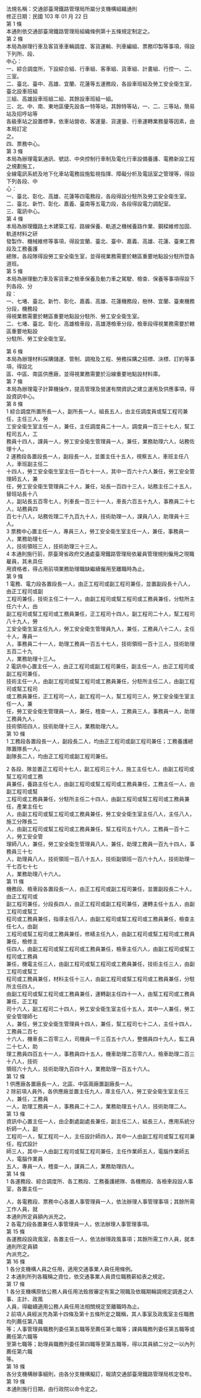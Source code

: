 法規名稱：交通部臺灣鐵路管理局所屬分支機構組織通則  
修正日期：民國 103 年 01 月 22 日  
第 1 條  
本通則依交通部臺灣鐵路管理局組織條例第十五條規定制定之。  
第 2 條  
本局為辦理行車及客貨車車輛調度、客貨運輸、列車編組、票務印製等事項，得設下列所、段、  
中心：  
一、綜合調度所，下設綜合組、行車組、客車組、貨車組、計畫組、行控一、二、三室。  
二、臺北、臺中、高雄、宜蘭、花蓮等五運務段，各設車班組及勞工安全衛生室，臺北設車班組  
三組、高雄設車班組二組、其餘設車班組一組。  
三、北、中、南、東地區優先設各一特等站，其餘特等站，一、二、三等站，簡易站及招呼站等  
各級車站之設置標準，依車站營收、客運量、貨運量、行車運轉業務量等因素，由本局訂定  
之。  
四、票務中心。  
第 3 條  
本局為辦理電氣通訊、號誌、中央控制行車制及電化行車設備養護、電務新設工程之規劃施工，  
全線電訊系統及地下化車站電務設施監視指揮、障礙分析及電話室之管理等，得設下列各段、中  
心：  
一、臺北、彰化、高雄、花蓮等四電務段，各段得設分駐所及勞工安全衛生室。  
二、臺北、新竹、彰化、嘉義、臺南等五電力段，各段得設電力調配室。  
三、電訊中心。  
第 4 條  
本局為辦理鐵路土木建築工程、路線保養、軌道之機械養路作業、鋼樑維修加固、軌道材料之研  
發製作、機械維修等事項，得設宜蘭、臺北、臺中、嘉義、高雄、花蓮、臺東工務段及工務養護  
總隊，各段隊得設勞工安全衛生室，並得視業務需要於轄區重要地點設分駐所暨各道班。  
第 5 條  
本局為辦理動力車及客貨車之檢車保養及動力車之駕駛、檢查、保養等事項得設下列各段、分  
段：  
一、七堵、臺北、新竹、彰化、嘉義、高雄、花蓮機務段，樹林、宜蘭、臺東機務分段，機務段  
得視業務需要於轄區重要地點設分駐所、勞工安全衛生室。  
二、七堵、臺北、彰化、高雄檢車段，高雄港檢車分段，檢車段得視業務需要於轄區重要地點設  
分駐所、勞工安全衛生室。  


第 6 條  
本局為辦理材料採購儲運、管制、調撥及工程、勞務採購之招標、決標、訂約等事項，得設北  
區、中區、南區供應廠，並得視業務需要於沿線重要地點設材料庫。  
第 7 條  
本局為辦理電子計算機操作，提高管理及營運有關資訊之建立運用及供應事項，得設資訊中心。  
第 8 條  
1 綜合調度所置所長一人，副所長一人，組長五人，由主任調度員或幫工程司兼任，主任三人，勞  
工安全衛生室主任一人，兼任，主任調度員二十一人，調度員一百三十七人，幫工程司五人，工  
務員十四人，課員一人，勞工安全衛生管理員一人，兼任，業務助理六人，站務佐理十人。  
2 運務段各置段長一人，副段長一人，並置主任十五人，視察五人，車班主任八人，車班副主任二  
十四人，勞工安全衛生室主任一百七十一人，其中一百六十六人兼任，勞工安全管理師五人，兼  
任，勞工安全衛生管理員二十人，兼任，站長一百四十三人，站務主任二十五人，替班站長十八  
人，副站長五百零七人，列車長一百三十一人，車長六百五十九人，事務員二十七人，站務員四  
百七十八人，站務佐理二千九百九十人，技術助理一人，課員八人，助理員十三人。  
3 票務中心置主任一人，專員三人，勞工安全衛生室主任一人，兼任，事務員一人，業務助理七  
人，技術領班三人，技術助理三十三人。  
4 本通則施行前，原臺灣省政府交通處臺灣鐵路管理局依雇員管理規則僱用之現職雇員，其未具任  
用資格者，得占用前項業務助理職缺繼續僱用至離職時為止。  
第 9 條  
1 電務、電力段各置段長一人，由正工程司或副工程司兼任，並置副段長十八人，由正工程司或副  
工程司兼任，技術主任二十一人，由副工程司或幫工程司或工務員兼任，分駐所主任六十人，由  
副工程司或幫工程司或工務員兼任，正工程司十四人，副工程司二十人，幫工程司八十九人，勞  
工安全衛生室主任九人，勞工安全衛生管理員九人，兼任，工務員八十二人，主任十人，專員一  
人，事務員二十一人，助理工務員一百五十七人，技術領班一百十三人，技術助理五百二十九  
人，業務助理十三人。  
2 電訊中心置主任一人，由正工程司或副工程司兼任，副主任一人，由正工程司或副工程司兼任，  
技術主任一人，由副工程司或幫工程司或工務員兼任，分駐所主任二人，由副工程司或幫工程司  
或工務員兼任，正工程司一人，副工程司一人，幫工程司三人，勞工安全衛生室主任一人，兼  
任，勞工安全衛生管理員一人，兼任，稽查一人，工務員三人，事務員一人，助理工務員九人，  
技術領班四人，技術助理十三人，業務助理六人。  
第 10 條  
1 工務段各置段長一人，副段長二人，均由正工程司或副工程司兼任；工務養護總隊置隊長一人，  
副隊長二人，均由正工程司或副工程司兼任。  


2 各段、隊並置正工程司十七人，副工程司三十人，施工主任七人，由副工程司或幫工程司或工務  
員兼任，養路主任七人，由副工程司或幫工程司或工務員兼任，工務主任一人，由副工程司或幫  
工程司或工務員兼任，分駐所主任二十四人，由副工程司或幫工程司或工務員兼任，產業主任七  
人，由副工程司或幫工程司或工務員兼任，勞工安全衛生室主任八人，主任八人，施工分隊長二  
人，由副工程司或幫工程司或工務員兼任，幫工程司五十六人，工務員一百十二人，勞工安全管  
理師八人，兼任，勞工安全衛生管理員八人，兼任，助理工務員一百九十四人，事務員三十七  
人，助理員八人，技術領班一百八十五人，技術副領班一百六十九人，技術助理一千七百七十七  
人，業務助理八十六人。  
第 11 條  
機務段、檢車段各置段長一人，由正工程司或副工程司兼任，並置副段長二十人，由正工程司或  
副工程司兼任，分段長四人，由正工程司或副工程司兼任，運轉主任十五人，由副工程司或幫工  
程司或工務員兼任，指導主任八人，由副工程司或幫工程司或工務員兼任，檢查主任七人，由副  
工程司或幫工程司或工務員兼任，修繕主任九人，由副工程司或幫工程司或工務員兼任，檢修主  
任四人，由副工程司或幫工程司或工務員兼任，檢車主任六人，由副工程司或幫工程司或工務員  
兼任，機電主任三人，由副工程司或幫工程司或工務員兼任，技術主任三人，由副工程司或幫工  
程司或工務員兼任，材料主任十三人，由副工程司或幫工程司或工務員兼任，分駐所主任四人，  
由副工程司或幫工程司或工務員兼任，運轉副主任四十一人，由幫工程司或工務員兼任，正工程  
司十六人，副工程司二十四人，勞工安全衛生室主任十五人，其中一人兼任，勞工安全管理師七  
人，兼任，勞工安全衛生管理員十四人，兼任，幫工程司七十二人，主任十四人，工務員二百七  
十六人，機車長二百零三人，司機員一千三百五十六人，整備員四十九人，監工員二十七人，助  
理工務員四百五十一人，事務員四十五人，機車助理二百零六人，檢車助理二百三十八人，技術  
領班六十九人，技術助理九百四十人，業務助理一百五十六人。  
第 12 條  
1 供應廠各置廠長一人，北區、中區兩廠置副廠長一人。  
2 除前項人員外，各供應廠並置主任九人，庫主任八人，勞工安全衛生室主任三人，兼任，工務員  
一人，助理工務員一人，事務員二十二人，業務助理五十八人，技術助理二人。  
第 13 條  
資訊中心置主任一人，由企劃處副處長兼任，副主任二人，組長三人，應用系統分析師一人，副  
工程司一人，幫工程司一人，主任設計師四人，其中一人由副工程司或幫工程司兼任，程式設計  
師三人，其中一人由副工程司或幫工程司兼任，主任作業師五人，電腦作業師五人，電腦作業員  
五人，專員一人，稽查一人，課員二人，業務助理四人。  
第 14 條  
1 各運務段、綜合調度所、各工務段、工務養護總隊、各機務段、各檢車段設人事室，各置主任一  


人，各電務段、票務中心各置人事管理員一人，依法辦理人事管理事項；其餘所需工作人員，就  
本通則所定員額內派充之。  
2 各電力段各置兼任人事管理員一人，依法辦理人事管理事項。  
第 15 條  
各運務段設政風室，各置主任一人，依法辦理政風事項；其餘所需工作人員，就本通則所定員額  
內派充之。  
第 16 條  
1 各分支機構人員之任用，適用交通事業人員任用條例。  
2 本通則所列各職稱之資位，依交通事業人員資位職務薪給表之規定。  
第 17 條  
1 各分支機構原依公務人員任用法銓敘審定有案之現職及依職期輪調規定調進之人事、主計、政風  
人員，得繼續適用公務人員任用法相關規定至離職時為止。  
2 前項人員經派充為第十四條及第十五條所定之職稱，其人事室及政風室主任職務均列薦任第八職  
等；人事管理員職務列委任第五職等至薦任第七職等；課員職務列委任第五職等或薦任第六職等  
至第七職等；助理員職務列委任第四職等至第五職等，得以其員額二分之一以內列薦任第六職  
等。  
第 18 條  
各分支機構辦事細則，由各分支機構擬訂，報請交通部臺灣鐵路管理局核定發布。  
第 19 條  
本通則施行日期，由行政院以命令定之。  


